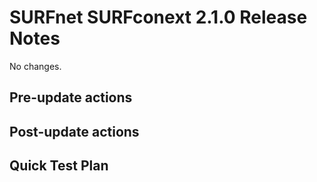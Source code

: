 # SURFnet SURFconext 2.1.0 Release Notes #

No changes.

Pre-update actions
------------------

Post-update actions
-------------------

Quick Test Plan
---------------

